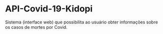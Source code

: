 # API-Covid-19-Kidopi
Sistema (interface web) que possibilita ao usuário obter informações sobre os casos de mortes por Covid.
